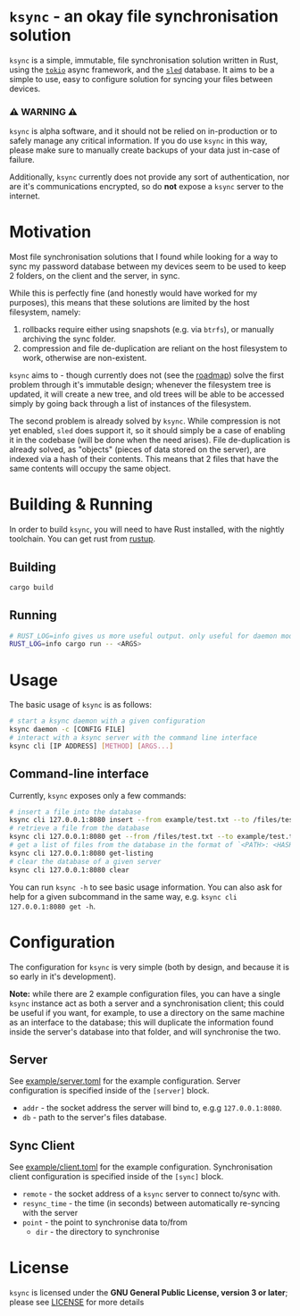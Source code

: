 # `ksync` - an okay file synchronisation solution
`ksync` is a simple, immutable, file synchronisation solution written in Rust, using the [`tokio`](https://tokio.rs/) async framework, and the [`sled`](https://sled.rs/) database.  It aims to be a simple to use, easy to configure solution for syncing your files between devices.

### ⚠️ WARNING ⚠️
`ksync` is alpha software, and it should not be relied on in-production or to safely manage any critical information. If you do use `ksync` in this way, please make sure to manually create backups of your data just in-case of failure.

Additionally, `ksync` currently does not provide any sort of authentication, nor are it's communications encrypted, so do **not** expose a `ksync` server to the internet.

# Motivation
Most file synchronisation solutions that I found while looking for a way to sync my password database between my devices seem to be used to keep 2 folders, on the client and the server, in sync. 

While this is perfectly fine (and honestly would have worked for my purposes), this means that these solutions are limited by the host filesystem, namely:

1. rollbacks require either using snapshots (e.g. via `btrfs`), or manually archiving the sync folder.
2. compression and file de-duplication are reliant on the host filesystem to work, otherwise are non-existent. 

`ksync` aims to - though currently does not (see the [roadmap](ROADMAP.md)) solve the first problem through it's immutable design; whenever the filesystem tree is updated, it will create a new tree, and old trees will be able to be accessed simply by going back through a list of instances of the filesystem.

The second problem is already solved by `ksync`. While compression is not yet enabled, `sled` does support it, so it should simply be a case of enabling it in the codebase (will be done when the need arises). File de-duplication is already solved, as "objects" (pieces of data stored on the server), are indexed via a hash of their contents. This means that 2 files that have the same contents will occupy the same object.

# Building & Running
In order to build `ksync`, you will need to have Rust installed, with the nightly toolchain. You can get rust from [rustup](https://rustup.rs/).

## Building
```sh
cargo build
```

## Running
```sh
# RUST_LOG=info gives us more useful output. only useful for daemon mode
RUST_LOG=info cargo run -- <ARGS>
```

# Usage
The basic usage of `ksync` is as follows:
```sh
# start a ksync daemon with a given configuration
ksync daemon -c [CONFIG FILE]
# interact with a ksync server with the command line interface
ksync cli [IP ADDRESS] [METHOD] [ARGS...]
```

## Command-line interface
Currently, `ksync` exposes only a few commands:
```sh
# insert a file into the database
ksync cli 127.0.0.1:8080 insert --from example/test.txt --to /files/test.txt
# retrieve a file from the database
ksync cli 127.0.0.1:8080 get --from /files/test.txt --to example/test.txt
# get a list of files from the database in the format of `<PATH>: <HASH> @ <DATE-TIME>`
ksync cli 127.0.0.1:8080 get-listing 
# clear the database of a given server
ksync cli 127.0.0.1:8080 clear
```

You can run `ksync -h` to see basic usage information. You can also ask for help for a given subcommand in the same way, e.g. `ksync cli 127.0.0.1:8080 get -h`.

# Configuration
The configuration for `ksync` is very simple (both by design, and because it is so early in it's development). 

**__Note:__** while there are 2 example configuration files, you can have a single `ksync` instance act as both a server and a synchronisation client; this could be useful if you want, for example, to use a directory on the same machine as an interface to the database; this will duplicate the information found inside the server's database into that folder, and will synchronise the two.

## Server
See [example/server.toml](example/server.toml) for the example configuration. Server configuration is specified inside of the `[server]` block.

* `addr` - the socket address the server will bind to, e.g.g `127.0.0.1:8080`.
* `db` - path to the server's files database.

## Sync Client
See [example/client.toml](example/client.toml) for the example configuration. Synchronisation client configuration is specified inside of the `[sync]` block.

* `remote` - the socket address of a `ksync` server to connect to/sync with.
* `resync_time` - the time (in seconds) between automatically re-syncing with the server
* `point` - the point to synchronise data to/from
    * `dir` - the directory to synchronise

# License
`ksync` is licensed under the **GNU General Public License, version 3 or later**; please see [LICENSE](LICENSE) for more details